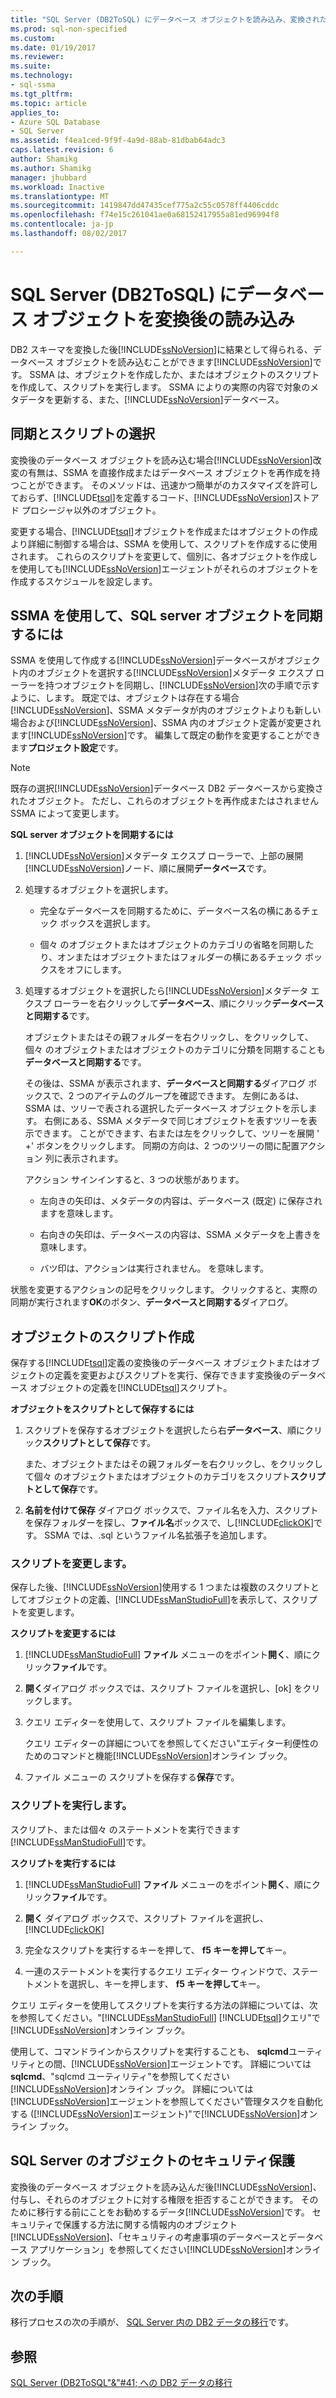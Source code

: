 ```yaml
---
title: "SQL Server (DB2ToSQL) にデータベース オブジェクトを読み込み、変換された |Microsoft ドキュメント"
ms.prod: sql-non-specified
ms.custom: 
ms.date: 01/19/2017
ms.reviewer: 
ms.suite: 
ms.technology:
- sql-ssma
ms.tgt_pltfrm: 
ms.topic: article
applies_to:
- Azure SQL Database
- SQL Server
ms.assetid: f4ea1ced-9f9f-4a9d-88ab-81dbab64adc3
caps.latest.revision: 6
author: Shamikg
ms.author: Shamikg
manager: jhubbard
ms.workload: Inactive
ms.translationtype: MT
ms.sourcegitcommit: 1419847dd47435cef775a2c55c0578ff4406cddc
ms.openlocfilehash: f74e15c261041ae0a68152417955a81ed96994f8
ms.contentlocale: ja-jp
ms.lasthandoff: 08/02/2017

---
```

# <a name="loading-converted-database-objects-into-sql-server-db2tosql"></a>SQL Server (DB2ToSQL) にデータベース オブジェクトを変換後の読み込み
DB2 スキーマを変換した後[!INCLUDE[ssNoVersion](../../includes/ssnoversion_md.md)]に結果として得られる、データベース オブジェクトを読み込むことができます[!INCLUDE[ssNoVersion](../../includes/ssnoversion_md.md)]です。 SSMA は、オブジェクトを作成したか、またはオブジェクトのスクリプトを作成して、スクリプトを実行します。 SSMA によりの実際の内容で対象のメタデータを更新する、また、[!INCLUDE[ssNoVersion](../../includes/ssnoversion_md.md)]データベース。  
  
## <a name="choosing-between-synchronization-and-scripts"></a>同期とスクリプトの選択  
変換後のデータベース オブジェクトを読み込む場合[!INCLUDE[ssNoVersion](../../includes/ssnoversion_md.md)]改変の有無は、SSMA を直接作成またはデータベース オブジェクトを再作成を持つことができます。 そのメソッドは、迅速かつ簡単がのカスタマイズを許可しておらず、[!INCLUDE[tsql](../../includes/tsql_md.md)]を定義するコード、[!INCLUDE[ssNoVersion](../../includes/ssnoversion_md.md)]ストアド プロシージャ以外のオブジェクト。  
  
変更する場合、[!INCLUDE[tsql](../../includes/tsql_md.md)]オブジェクトを作成またはオブジェクトの作成より詳細に制御する場合は、SSMA を使用して、スクリプトを作成するに使用されます。 これらのスクリプトを変更して、個別に、各オブジェクトを作成しを使用しても[!INCLUDE[ssNoVersion](../../includes/ssnoversion_md.md)]エージェントがそれらのオブジェクトを作成するスケジュールを設定します。  
  
## <a name="using-ssma-to-synchronize-objects-with-sql-server"></a>SSMA を使用して、SQL server オブジェクトを同期するには  
SSMA を使用して作成する[!INCLUDE[ssNoVersion](../../includes/ssnoversion_md.md)]データベースがオブジェクト内のオブジェクトを選択する[!INCLUDE[ssNoVersion](../../includes/ssnoversion_md.md)]メタデータ エクスプ ローラーを持つオブジェクトを同期し、[!INCLUDE[ssNoVersion](../../includes/ssnoversion_md.md)]次の手順で示すように、します。 既定では、オブジェクトは存在する場合[!INCLUDE[ssNoVersion](../../includes/ssnoversion_md.md)]、SSMA メタデータが内のオブジェクトよりも新しい場合および[!INCLUDE[ssNoVersion](../../includes/ssnoversion_md.md)]、SSMA 内のオブジェクト定義が変更されます[!INCLUDE[ssNoVersion](../../includes/ssnoversion_md.md)]です。 編集して既定の動作を変更することができます**プロジェクト設定**です。  
  
> [!NOTE]  
> 既存の選択[!INCLUDE[ssNoVersion](../../includes/ssnoversion_md.md)]データベース DB2 データベースから変換されたオブジェクト。 ただし、これらのオブジェクトを再作成またはされません SSMA によって変更します。  
  
**SQL server オブジェクトを同期するには**  
  
1.  [!INCLUDE[ssNoVersion](../../includes/ssnoversion_md.md)]メタデータ エクスプ ローラーで、上部の展開[!INCLUDE[ssNoVersion](../../includes/ssnoversion_md.md)]ノード、順に展開**データベース**です。  
  
2.  処理するオブジェクトを選択します。  
  
    -   完全なデータベースを同期するために、データベース名の横にあるチェック ボックスを選択します。  
  
    -   個々 のオブジェクトまたはオブジェクトのカテゴリの省略を同期したり、オンまたはオブジェクトまたはフォルダーの横にあるチェック ボックスをオフにします。  
  
3.  処理するオブジェクトを選択したら[!INCLUDE[ssNoVersion](../../includes/ssnoversion_md.md)]メタデータ エクスプ ローラーを右クリックして**データベース**、順にクリック**データベースと同期する**です。  
  
    オブジェクトまたはその親フォルダーを右クリックし、をクリックして、個々 のオブジェクトまたはオブジェクトのカテゴリに分類を同期することも**データベースと同期する**です。  
  
    その後は、SSMA が表示されます、**データベースと同期する**ダイアログ ボックスで、2 つのアイテムのグループを確認できます。 左側にあるは、SSMA は、ツリーで表される選択したデータベース オブジェクトを示します。 右側にある、SSMA メタデータで同じオブジェクトを表すツリーを表示できます。 ことができます、右または左をクリックして、ツリーを展開 ' +' ボタンをクリックします。 同期の方向は、2 つのツリーの間に配置アクション 列に表示されます。  
  
    アクション サインインすると、3 つの状態があります。  
  
    -   左向きの矢印は、メタデータの内容は、データベース (既定) に保存されますを意味します。  
  
    -   右向きの矢印は、データベースの内容は、SSMA メタデータを上書きを意味します。  
  
    -   バツ印は、アクションは実行されません。 を意味します。  
  
状態を変更するアクションの記号をクリックします。 クリックすると、実際の同期が実行されます**OK**のボタン、**データベースと同期する**ダイアログ。  
  
## <a name="scripting-objects"></a>オブジェクトのスクリプト作成  
保存する[!INCLUDE[tsql](../../includes/tsql_md.md)]定義の変換後のデータベース オブジェクトまたはオブジェクトの定義を変更およびスクリプトを実行、保存できます変換後のデータベース オブジェクトの定義を[!INCLUDE[tsql](../../includes/tsql_md.md)]スクリプト。  
  
**オブジェクトをスクリプトとして保存するには**  
  
1.  スクリプトを保存するオブジェクトを選択したら右**データベース**、順にクリック**スクリプトとして保存**です。  
  
    また、オブジェクトまたはその親フォルダーを右クリックし、をクリックして個々 のオブジェクトまたはオブジェクトのカテゴリをスクリプト**スクリプトとして保存**です。  
  
2.  **名前を付けて保存** ダイアログ ボックスで、ファイル名を入力、スクリプトを保存フォルダーを探し、**ファイル名**ボックスで、し[!INCLUDE[clickOK](../../includes/clickok_md.md)]です。 SSMA では、.sql というファイル名拡張子を追加します。  
  
### <a name="modifying-scripts"></a>スクリプトを変更します。  
保存した後、[!INCLUDE[ssNoVersion](../../includes/ssnoversion_md.md)]使用する 1 つまたは複数のスクリプトとしてオブジェクトの定義、[!INCLUDE[ssManStudioFull](../../includes/ssmanstudiofull_md.md)]を表示して、スクリプトを変更します。  
  
**スクリプトを変更するには**  
  
1.  [!INCLUDE[ssManStudioFull](../../includes/ssmanstudiofull_md.md)] **ファイル** メニューのをポイント**開く**、順にクリック**ファイル**です。  
  
2.  **開く**ダイアログ ボックスでは、スクリプト ファイルを選択し、[ok] をクリックします。
  
3.  クエリ エディターを使用して、スクリプト ファイルを編集します。  
  
    クエリ エディターの詳細についてを参照してください"エディター利便性のためのコマンドと機能[!INCLUDE[ssNoVersion](../../includes/ssnoversion_md.md)]オンライン ブック。  
  
4.  ファイル メニューの スクリプトを保存する**保存**です。  
  
### <a name="running-scripts"></a>スクリプトを実行します。  
スクリプト、または個々 のステートメントを実行できます[!INCLUDE[ssManStudioFull](../../includes/ssmanstudiofull_md.md)]です。  
  
**スクリプトを実行するには**  
  
1.  [!INCLUDE[ssManStudioFull](../../includes/ssmanstudiofull_md.md)] **ファイル** メニューのをポイント**開く**、順にクリック**ファイル**です。  
  
2.  **開く** ダイアログ ボックスで、スクリプト ファイルを選択し、[!INCLUDE[clickOK](../../includes/clickok_md.md)]  
  
3.  完全なスクリプトを実行するキーを押して、 **f5 キーを押して**キー。  
  
4.  一連のステートメントを実行するクエリ エディター ウィンドウで、ステートメントを選択し、キーを押します、 **f5 キーを押して**キー。  
  
クエリ エディターを使用してスクリプトを実行する方法の詳細については、次を参照してください。"[!INCLUDE[ssManStudioFull](../../includes/ssmanstudiofull_md.md)] [!INCLUDE[tsql](../../includes/tsql_md.md)]クエリ"で[!INCLUDE[ssNoVersion](../../includes/ssnoversion_md.md)]オンライン ブック。  
  
使用して、コマンドラインからスクリプトを実行することも、 **sqlcmd**ユーティリティとの間、[!INCLUDE[ssNoVersion](../../includes/ssnoversion_md.md)]エージェントです。 詳細については**sqlcmd**、"sqlcmd ユーティリティ"を参照してください[!INCLUDE[ssNoVersion](../../includes/ssnoversion_md.md)]オンライン ブック。 詳細については[!INCLUDE[ssNoVersion](../../includes/ssnoversion_md.md)]エージェントを参照してください"管理タスクを自動化する ([!INCLUDE[ssNoVersion](../../includes/ssnoversion_md.md)]エージェント)"で[!INCLUDE[ssNoVersion](../../includes/ssnoversion_md.md)]オンライン ブック。  
  
## <a name="securing-objects-in-sql-server"></a>SQL Server のオブジェクトのセキュリティ保護  
変換後のデータベース オブジェクトを読み込んだ後[!INCLUDE[ssNoVersion](../../includes/ssnoversion_md.md)]、付与し、それらのオブジェクトに対する権限を拒否することができます。 そのために移行する前にことをお勧めするデータ[!INCLUDE[ssNoVersion](../../includes/ssnoversion_md.md)]です。 セキュリティで保護する方法に関する情報内のオブジェクト[!INCLUDE[ssNoVersion](../../includes/ssnoversion_md.md)]、「セキュリティの考慮事項のデータベースとデータベース アプリケーション」を参照してください[!INCLUDE[ssNoVersion](../../includes/ssnoversion_md.md)]オンライン ブック。  
  
## <a name="next-step"></a>次の手順  
移行プロセスの次の手順が、 [SQL Server 内の DB2 データの移行](http://msdn.microsoft.com/en-us/86cbd39f-6dac-409a-9ce1-7dd54403f84b)です。  
  
## <a name="see-also"></a>参照  
[SQL Server &#40;DB2ToSQL"&"#41; への DB2 データの移行](../../ssma/db2/migrating-db2-data-into-sql-server-db2tosql.md)  
  

